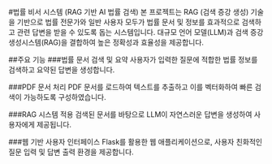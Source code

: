#법률 비서 시스템 (RAG 기반 AI 법률 검색)
본 프로젝트는 RAG (검색 증강 생성) 기술을 기반으로 법률 전문가와 일반 사용자 모두가 법률 문서 및 정보를 효과적으로 검색하고 관련 답변을 받을 수 있도록 돕는 시스템입니다.
대규모 언어 모델(LLM)과 검색 증강 생성시스템(RAG)을 결합하여 높은 정확성과 효율성을 제공합니다.

##주요 기능
###법률 문서 검색 및 요약
사용자가 입력한 질문에 적합한 법률 정보를 검색하고 요약된 답변을 생성합니다.

###PDF 문서 처리
PDF 문서를 로드하여 텍스트를 추출하고 이를 벡터화하여 빠른 검색이 가능하도록 구성하였습니다.

###RAG 시스템 적용
검색된 문서를 바탕으로 LLM이 자연스러운 답변을 생성하여 사용자에게 제공됩니다.

###웹 기반 사용자 인터페이스
Flask를 활용한 웹 애플리케이션으로, 사용자 친화적인 질문 입력 및 답변 출력 환경을 제공합니다.

